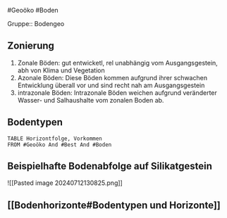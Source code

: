 #Geoöko #Boden 

Gruppe:: Bodengeo

## Zonierung

1. Zonale Böden: gut entwicketl, rel unabhängig vom Ausgangsgestein, abh von Klima und Vegetation
2. Azonale Böden: Diese Böden kommen aufgrund ihrer schwachen Entwicklung überall vor und sind recht nah am Ausgangsgestein
3. intrazonale Böden: Intrazonale Böden weichen aufgrund veränderter Wasser- und Salhaushalte vom zonalen Boden ab.

## Bodentypen

```dataview
TABLE Horizontfolge, Vorkommen
FROM #Geoöko And #Best And #Boden
```

## Beispielhafte Bodenabfolge auf Silikatgestein

![[Pasted image 20240712130825.png]]

## [[Bodenhorizonte#Bodentypen und Horizonte]]
